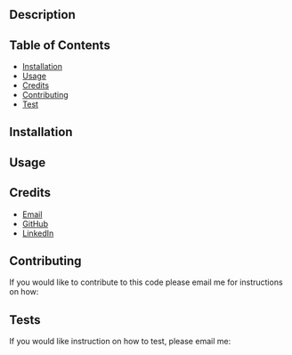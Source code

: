 
  #  

  ## Description
  
    
  

  ## Table of Contents
  
  * [Installation](#installation)
  * [Usage](#usage)
  * [Credits](#credits)
  * [Contributing](#contributing) 
  * [Test](#test)
  
  
  ## Installation
  
  
  
  
  ## Usage 
  
  
  
  
  ## Credits
  
  
  * [Email]()
  * [GitHub]()
  * [LinkedIn]()
    
  ## Contributing
  
  If you would like to contribute to this code please email me for instructions on how: 
  []()
  
  ## Tests
  
  If you would like instruction on how to test, please email me: 
  []()
